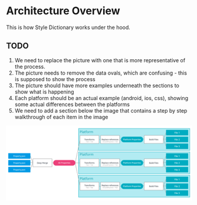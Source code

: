 # Architecture Overview

This is how Style Dictionary works under the hood.

## TODO

1. We need to replace the picture with one that is more representative of the process.
1. The picture needs to remove the data ovals, which are confusing - this is supposed to show the process
1. The picture should have more examples underneath the sections to show what is happening
1. Each platform should be an actual example (android, ios, css), showing some actual differences between the platforms
1. We need to add a section below the image that contains a step by step walkthrough of each item in the image

![build structure](assets/build-diagram.png)
